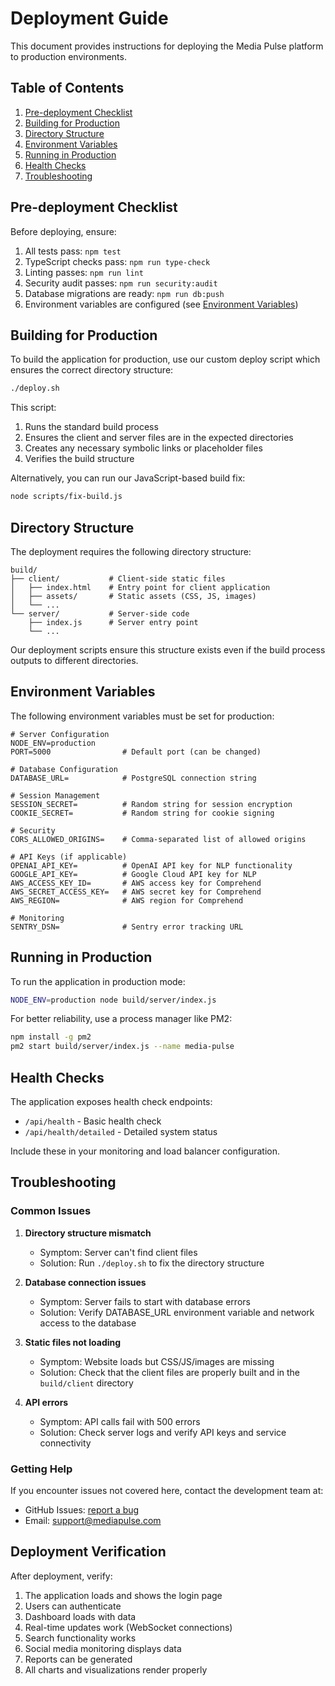 # Deployment Guide

This document provides instructions for deploying the Media Pulse platform to production environments.

## Table of Contents

1. [Pre-deployment Checklist](#pre-deployment-checklist)
2. [Building for Production](#building-for-production)
3. [Directory Structure](#directory-structure)
4. [Environment Variables](#environment-variables)
5. [Running in Production](#running-in-production)
6. [Health Checks](#health-checks)
7. [Troubleshooting](#troubleshooting)

## Pre-deployment Checklist

Before deploying, ensure:

1. All tests pass: `npm test`
2. TypeScript checks pass: `npm run type-check`
3. Linting passes: `npm run lint`
4. Security audit passes: `npm run security:audit`
5. Database migrations are ready: `npm run db:push`
6. Environment variables are configured (see [Environment Variables](#environment-variables))

## Building for Production

To build the application for production, use our custom deploy script which ensures the correct directory structure:

```bash
./deploy.sh
```

This script:
1. Runs the standard build process
2. Ensures the client and server files are in the expected directories
3. Creates any necessary symbolic links or placeholder files
4. Verifies the build structure

Alternatively, you can run our JavaScript-based build fix:

```bash
node scripts/fix-build.js
```

## Directory Structure

The deployment requires the following directory structure:

```
build/
├── client/           # Client-side static files
│   ├── index.html    # Entry point for client application
│   ├── assets/       # Static assets (CSS, JS, images)
│   └── ...
└── server/           # Server-side code
    ├── index.js      # Server entry point
    └── ...
```

Our deployment scripts ensure this structure exists even if the build process outputs to different directories.

## Environment Variables

The following environment variables must be set for production:

```
# Server Configuration
NODE_ENV=production
PORT=5000                # Default port (can be changed)

# Database Configuration
DATABASE_URL=            # PostgreSQL connection string

# Session Management
SESSION_SECRET=          # Random string for session encryption
COOKIE_SECRET=           # Random string for cookie signing

# Security
CORS_ALLOWED_ORIGINS=    # Comma-separated list of allowed origins

# API Keys (if applicable)
OPENAI_API_KEY=          # OpenAI API key for NLP functionality
GOOGLE_API_KEY=          # Google Cloud API key for NLP
AWS_ACCESS_KEY_ID=       # AWS access key for Comprehend
AWS_SECRET_ACCESS_KEY=   # AWS secret key for Comprehend
AWS_REGION=              # AWS region for Comprehend

# Monitoring
SENTRY_DSN=              # Sentry error tracking URL
```

## Running in Production

To run the application in production mode:

```bash
NODE_ENV=production node build/server/index.js
```

For better reliability, use a process manager like PM2:

```bash
npm install -g pm2
pm2 start build/server/index.js --name media-pulse
```

## Health Checks

The application exposes health check endpoints:

- `/api/health` - Basic health check
- `/api/health/detailed` - Detailed system status

Include these in your monitoring and load balancer configuration.

## Troubleshooting

### Common Issues

1. **Directory structure mismatch**
   - Symptom: Server can't find client files
   - Solution: Run `./deploy.sh` to fix the directory structure

2. **Database connection issues**
   - Symptom: Server fails to start with database errors
   - Solution: Verify DATABASE_URL environment variable and network access to the database

3. **Static files not loading**
   - Symptom: Website loads but CSS/JS/images are missing
   - Solution: Check that the client files are properly built and in the `build/client` directory

4. **API errors**
   - Symptom: API calls fail with 500 errors
   - Solution: Check server logs and verify API keys and service connectivity

### Getting Help

If you encounter issues not covered here, contact the development team at:
- GitHub Issues: [report a bug](https://github.com/your-organization/media-pulse/issues)
- Email: support@mediapulse.com

## Deployment Verification

After deployment, verify:

1. The application loads and shows the login page
2. Users can authenticate
3. Dashboard loads with data
4. Real-time updates work (WebSocket connections)
5. Search functionality works
6. Social media monitoring displays data
7. Reports can be generated
8. All charts and visualizations render properly